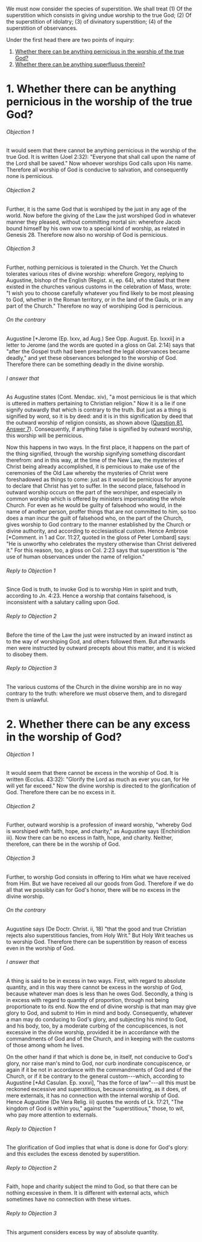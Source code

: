 We must now consider the species of superstition. We shall treat (1) Of the superstition which consists in giving undue worship to the true God; (2) Of the superstition of idolatry; (3) of divinatory superstition; (4) of the superstition of observances.  

Under the first head there are two points of inquiry:

1. [ Whether there can be anything pernicious in the worship of the true God?  ](#1.%20Whether%20there%20can%20be%20anything%20pernicious%20in%20the%20worship%20of%20the%20true%20God?)
2. [ Whether there can be anything superfluous therein?](#2.%20Whether%20there%20can%20be%20any%20excess%20in%20the%20worship%20of%20God?)



# 1. Whether there can be anything pernicious in the worship of the true God? 

###### Objection 1
It would seem that there cannot be anything pernicious in the worship of the true God. It is written (Joel 2:32): "Everyone that shall call upon the name of the Lord shall be saved." Now whoever worships God calls upon His name. Therefore all worship of God is conducive to salvation, and consequently none is pernicious.  

###### Objection 2
Further, it is the same God that is worshiped by the just in any age of the world. Now before the giving of the Law the just worshiped God in whatever manner they pleased, without committing mortal sin: wherefore Jacob bound himself by his own vow to a special kind of worship, as related in Genesis 28. Therefore now also no worship of God is pernicious.  

###### Objection 3
Further, nothing pernicious is tolerated in the Church. Yet the Church tolerates various rites of divine worship: wherefore Gregory, replying to Augustine, bishop of the English (Regist. xi, ep. 64), who stated that there existed in the churches various customs in the celebration of Mass, wrote: "I wish you to choose carefully whatever you find likely to be most pleasing to God, whether in the Roman territory, or in the land of the Gauls, or in any part of the Church." Therefore no way of worshiping God is pernicious.  

###### On the contrary
Augustine \[\*Jerome (Ep. lxxv, ad Aug.) See Opp. August. Ep. lxxxii\] in a letter to Jerome (and the words are quoted in a gloss on Gal. 2:14) says that "after the Gospel truth had been preached the legal observances became deadly," and yet these observances belonged to the worship of God. Therefore there can be something deadly in the divine worship.  

###### I answer that
As Augustine states (Cont. Mendac. xiv), "a most pernicious lie is that which is uttered in matters pertaining to Christian religion." Now it is a lie if one signify outwardly that which is contrary to the truth. But just as a thing is signified by word, so it is by deed: and it is in this signification by deed that the outward worship of religion consists, as shown above ([Question 81](../../64-81.%20Vices%20Opposed%20to%20Commutative%20Justice/79-81.%20Parts%20of%20Justice/81.%20Religion.md), [Answer 7](../../64-81.%20Vices%20Opposed%20to%20Commutative%20Justice/79-81.%20Parts%20of%20Justice/81.%20Religion.md#7.%20Whether%20religion%20has%20an%20external%20act?%20)). Consequently, if anything false is signified by outward worship, this worship will be pernicious.  

Now this happens in two ways. In the first place, it happens on the part of the thing signified, through the worship signifying something discordant therefrom: and in this way, at the time of the New Law, the mysteries of Christ being already accomplished, it is pernicious to make use of the ceremonies of the Old Law whereby the mysteries of Christ were foreshadowed as things to come: just as it would be pernicious for anyone to declare that Christ has yet to suffer. In the second place, falsehood in outward worship occurs on the part of the worshiper, and especially in common worship which is offered by ministers impersonating the whole Church. For even as he would be guilty of falsehood who would, in the name of another person, proffer things that are not committed to him, so too does a man incur the guilt of falsehood who, on the part of the Church, gives worship to God contrary to the manner established by the Church or divine authority, and according to ecclesiastical custom. Hence Ambrose \[\*Comment. in 1 ad Cor. 11:27, quoted in the gloss of Peter Lombard\] says: "He is unworthy who celebrates the mystery otherwise than Christ delivered it." For this reason, too, a gloss on Col. 2:23 says that superstition is "the use of human observances under the name of religion."  

###### Reply to Objection 1
Since God is truth, to invoke God is to worship Him in spirit and truth, according to Jn. 4:23. Hence a worship that contains falsehood, is inconsistent with a salutary calling upon God.  

###### Reply to Objection 2
Before the time of the Law the just were instructed by an inward instinct as to the way of worshiping God, and others followed them. But afterwards men were instructed by outward precepts about this matter, and it is wicked to disobey them.  

###### Reply to Objection 3
The various customs of the Church in the divine worship are in no way contrary to the truth: wherefore we must observe them, and to disregard them is unlawful.  




# 2. Whether there can be any excess in the worship of God? 

###### Objection 1
It would seem that there cannot be excess in the worship of God. It is written (Ecclus. 43:32): "Glorify the Lord as much as ever you can, for He will yet far exceed." Now the divine worship is directed to the glorification of God. Therefore there can be no excess in it.  

###### Objection 2
Further, outward worship is a profession of inward worship, "whereby God is worshiped with faith, hope, and charity," as Augustine says (Enchiridion iii). Now there can be no excess in faith, hope, and charity. Neither, therefore, can there be in the worship of God.  

###### Objection 3
Further, to worship God consists in offering to Him what we have received from Him. But we have received all our goods from God. Therefore if we do all that we possibly can for God's honor, there will be no excess in the divine worship.  

###### On the contrary
Augustine says (De Doctr. Christ. ii, 18) "that the good and true Christian rejects also superstitious fancies, from Holy Writ." But Holy Writ teaches us to worship God. Therefore there can be superstition by reason of excess even in the worship of God.  

###### I answer that
A thing is said to be in excess in two ways. First, with regard to absolute quantity, and in this way there cannot be excess in the worship of God, because whatever man does is less than he owes God. Secondly, a thing is in excess with regard to quantity of proportion, through not being proportionate to its end. Now the end of divine worship is that man may give glory to God, and submit to Him in mind and body. Consequently, whatever a man may do conducing to God's glory, and subjecting his mind to God, and his body, too, by a moderate curbing of the concupiscences, is not excessive in the divine worship, provided it be in accordance with the commandments of God and of the Church, and in keeping with the customs of those among whom he lives.  

On the other hand if that which is done be, in itself, not conducive to God's glory, nor raise man's mind to God, nor curb inordinate concupiscence, or again if it be not in accordance with the commandments of God and of the Church, or if it be contrary to the general custom---which, according to Augustine \[\*Ad Casulan. Ep. xxxvi\], "has the force of law"---all this must be reckoned excessive and superstitious, because consisting, as it does, of mere externals, it has no connection with the internal worship of God. Hence Augustine (De Vera Relig. iii) quotes the words of Lk. 17:21, "The kingdom of God is within you," against the "superstitious," those, to wit, who pay more attention to externals.  

###### Reply to Objection 1
The glorification of God implies that what is done is done for God's glory: and this excludes the excess denoted by superstition.  

###### Reply to Objection 2
Faith, hope and charity subject the mind to God, so that there can be nothing excessive in them. It is different with external acts, which sometimes have no connection with these virtues.  

###### Reply to Objection 3
This argument considers excess by way of absolute quantity.
